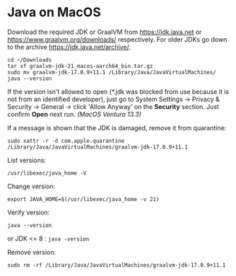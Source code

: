 # Java on MacOS

Download the required JDK or GraalVM from https://jdk.java.net or https://www.graalvm.org/downloads/ respectively. For older JDKs go down to the archive https://jdk.java.net/archive/.

```shell
cd ~/Downloads
tar xf graalvm-jdk-21_macos-aarch64_bin.tar.gz
sudo mv graalvm-jdk-17.0.9+11.1 /Library/Java/JavaVirtualMachines/
java --version
```

If the version isn't allowed to open (\*.jdk was blocked from use because it is not from an identified developer), just go to System Settings -> Privacy & Security -> General -> click 'Allow Anyway' on the **Security** section. Just confirm **Open** next run. _(MacOS Ventura 13.3)_

If a message is shown that the JDK is damaged, remove it from quarantine:

```shell
sudo xattr -r -d com.apple.quarantine /Library/Java/JavaVirtualMachines/graalvm-jdk-17.0.9+11.1
```

List versions:

```shell
/usr/libexec/java_home -V
```

Change version:

```shell
export JAVA_HOME=$(/usr/libexec/java_home -v 21)
```

Verify version:

```shell
java --version
```

or JDK <= 8 : `java -version`

Remove version:

```shell
sudo rm -rf /Library/Java/JavaVirtualMachines/graalvm-jdk-17.0.9+11.1
```
